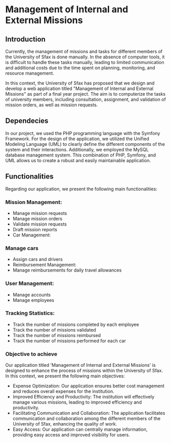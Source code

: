# Management of Internal and External Missions
## Introduction
<p>Currently, the management of missions and tasks for different members of the University of Sfax is done manually. In the absence of computer tools, it is difficult to handle these tasks manually, leading to limited communication and additional costs due to the time spent on planning, monitoring, and resource management.

In this context, the University of Sfax has proposed that we design and develop a web application titled "Management of Internal and External Missions" as part of a final year project. The aim is to computerize the tasks of university members, including consultation, assignment, and validation of mission orders, as well as mission requests.</p>
## Dependecies
<p>In our project, we used the PHP programming language with the Symfony Framework. For the design of the application, we utilized the Unified Modeling Language (UML) to clearly define the different components of the system and their interactions. Additionally, we employed the MySQL database management system. This combination of PHP, Symfony, and UML allows us to create a robust and easily maintainable application.</p>

## Functionalities
<p>Regarding our application, we present the following main functionalities:

### Mission Management:

- Manage mission requests
- Manage mission orders
- Validate mission requests
- Draft mission reports
- Car Management:

### Manage cars
- Assign cars and drivers
- Reimbursement Management:
- Manage reimbursements for daily travel allowances
### User Management:
- Manage accounts
- Manage employees
### Tracking Statistics:
- Track the number of missions completed by each employee
- Track the number of missions validated
- Track the number of missions reimbursed
- Track the number of missions performed for each car
### Objective to achieve
Our application titled 'Management of Internal and External Missions' is designed to enhance the process of missions within the University of Sfax. In this context, we present the following main objectives:

- Expense Optimization: Our application ensures better cost management and reduces overall expenses for the institution.
- Improved Efficiency and Productivity: The institution will effectively manage various missions, leading to improved efficiency and 
  productivity.
- Facilitating Communication and Collaboration: The application facilitates communication and collaboration among the different members 
  of the University of Sfax, enhancing the quality of work.
- Easy Access: Our application can centrally manage information, providing easy access and improved visibility for users.
</p>
